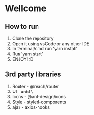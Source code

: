 # Wellcome

## How to run
1. Clone the repository
2. Open it using vsCode or any other IDE
3. In terminal/cmd run 'yarn install'
4. Run 'yarn start'
5. ENJOY! :D

## 3rd party libraries
1. Router - @reach/router
2. UI - antd \
3. Icons - @ant-design/icons
4. Style - styled-components
5. ajax - axios-hooks
